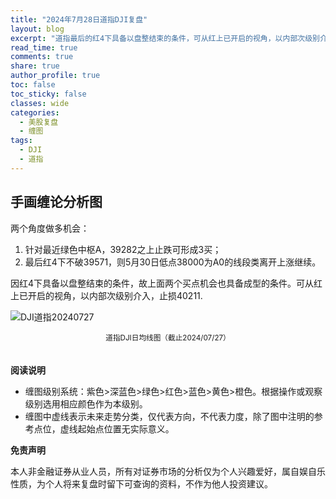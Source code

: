 ```yaml
---
title: "2024年7月28日道指DJI复盘"
layout: blog
excerpt: "道指最后的红4下具备以盘整结束的条件，可从红上已开启的视角，以内部次级别介入，止损40211."
read_time: true
comments: true
share: true
author_profile: true
toc: false
toc_sticky: false
classes: wide
categories:
  - 美股复盘
  - 缠图
tags:
  - DJI
  - 道指
---
```


## 手画缠论分析图

两个角度做多机会：
1. 针对最近绿色中枢A，39282之上止跌可形成3买；
2. 最后红4下不破39571，则5月30日低点38000为A0的线段类离开上涨继续。

因红4下具备以盘整结束的条件，故上面两个买点机会也具备成型的条件。可从红上已开启的视角，以内部次级别介入，止损40211.

![DJI道指20240727](https://image.olim.cc/2024b/2024-07-27-DJI-day.jpg)
<small><center>道指DJI日均线图（截止2024/07/27）</center></small>　

**阅读说明**

* 缠图级别系统：紫色>深蓝色>绿色>红色>蓝色>黄色>橙色。根据操作或观察级别选用相应颜色作为本级别。
* 缠图中虚线表示未来走势分类，仅代表方向，不代表力度，除了图中注明的参考点位，虚线起始点位置无实际意义。

**免责声明** 

本人非金融证券从业人员，所有对证券市场的分析仅为个人兴趣爱好，属自娱自乐性质，为个人将来复盘时留下可查询的资料，不作为他人投资建议。

